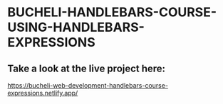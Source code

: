 # BUCHELI-HANDLEBARS-COURSE-USING-HANDLEBARS-EXPRESSIONS

## Take a look at the live project here:
https://bucheli-web-development-handlebars-course-expressions.netlify.app/

